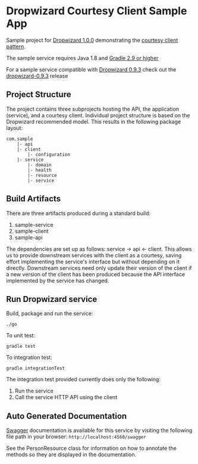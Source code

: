 # Dropwizard Courtesy Client Sample App

Sample project for [Dropwizard 1.0.0](http://www.dropwizard.io/1.0.0/docs/manual/index.html) demonstrating the [courtesy client pattern](http://willhamill.com/2016/07/17/dropwizard-courtesy-client-design-pattern).

The sample service requires Java 1.8 and [Gradle 2.9 or higher](https://gradle.org/gradle-download/)

For a sample service compatible with [Dropwizard 0.9.3](http://www.dropwizard.io/0.9.3/docs/manual/index.html) check out the [dropwizard-0.9.3](https://github.com/KainosSoftwareLtd/sample-dropwizard-service/releases/tag/dropwizard-0.9.3) release

## Project Structure

The project contains three subprojects hosting the API, the application (service), and a courtesy client.
Individual project structure is based on the Dropwizard recommended model. This results in the following
package layout:
```
com.sample
    |- api
    |- client
        |- configuration
    |- service
        |- domain
        |- health
        |- resource
        |- service
```

## Build Artifacts
There are three artifacts produced during a standard build:
1. sample-service
2. sample-client
3. sample-api

The dependencies are set up as follows: service -> api <- client. This allows us to provide downstream
services with the client as a courtesy, saving effort implementing the service's interface but without
depending on it directly. Downstream services need only update their version of the client if a new version
of the client has been produced because the API interface implemented by the service has changed.


## Run Dropwizard service

Build, package and run the service:

```
./go
```

To unit test:

```
gradle test
```

To integration test:

```
gradle integrationTest
```

The integration test provided currently does only the following:
1. Run the service
2. Call the service HTTP API using the client


## Auto Generated Documentation

[Swagger](http://swagger.io/) documentation is available for this service by visiting the following file path in your browser:
`http://localhost:4560/swagger`

See the PersonResource class for information on how to annotate the methods so they are displayed in the documentation.
